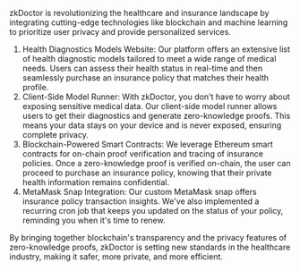 zkDoctor is revolutionizing the healthcare and insurance landscape by integrating cutting-edge technologies like blockchain and machine learning to prioritize user privacy and provide personalized services.

1. Health Diagnostics Models Website: Our platform offers an extensive list of health diagnostic models tailored to meet a wide range of medical needs. Users can assess their health status in real-time and then seamlessly purchase an insurance policy that matches their health profile.
2. Client-Side Model Runner: With zkDoctor, you don't have to worry about exposing sensitive medical data. Our client-side model runner allows users to get their diagnostics and generate zero-knowledge proofs. This means your data stays on your device and is never exposed, ensuring complete privacy.
3. Blockchain-Powered Smart Contracts: We leverage Ethereum smart contracts for on-chain proof verification and tracing of insurance policies. Once a zero-knowledge proof is verified on-chain, the user can proceed to purchase an insurance policy, knowing that their private health information remains confidential.
4. MetaMask Snap Integration: Our custom MetaMask snap offers insurance policy transaction insights. We've also implemented a recurring cron job that keeps you updated on the status of your policy, reminding you when it's time to renew.

By bringing together blockchain's transparency and the privacy features of zero-knowledge proofs, zkDoctor is setting new standards in the healthcare industry, making it safer, more private, and more efficient.